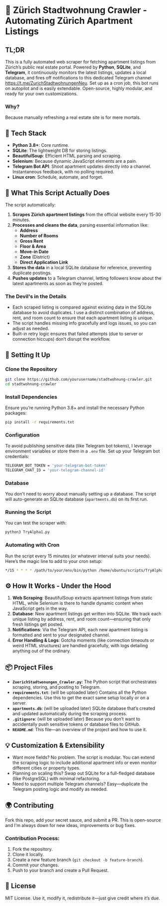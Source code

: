 # 🏢 Zürich Stadtwohnung Crawler - Automating Zürich Apartment Listings

## TL;DR
This is a fully automated web scraper for fetching apartment listings from Zürich’s public real estate portal. Powered by **Python**, **SQLite**, and **Telegram**, it continuously monitors the latest listings, updates a local database, and fires off notifications to this dedicated Telegram channel https://t.me/ZurichStadtwohnungenNeu. Set up as a cron job, this bot runs on autopilot and is easily extendable. Open-source, highly modular, and ready for your own customizations.

### Why?
Because manually refreshing a real estate site is for mere mortals.

## 🔧 Tech Stack
- **Python 3.8+**: Core runtime.
- **SQLite**: The lightweight DB for storing listings.
- **BeautifulSoup**: Efficient HTML parsing and scraping.
- **Selenium**: Because dynamic JavaScript elements are a pain.
- **Telegram Bot API**: Shoot apartment updates directly into a channel. Instantaneous feedback, with no polling required.
- **Linux cron**: Schedule, automate, and forget.

## 🧠 What This Script Actually Does
The script automatically:
1. **Scrapes Zürich apartment listings** from the official website every 15-30 minutes.
2. **Processes and cleans the data**, parsing essential information like:
    - **Address**
    - **Number of Rooms**
    - **Gross Rent**
    - **Floor & Area**
    - **Move-in Date**
    - **Zone** (District)
    - **Direct Application Link**
3. **Stores the data** in a local SQLite database for reference, preventing duplicate postings.
4. **Pushes updates** to a Telegram channel, letting followers know about the latest apartments as soon as they’re posted.

### The Devil's in the Details
- Each scraped listing is compared against existing data in the SQLite database to avoid duplicates. I use a distinct combination of address, rent, and room count to ensure that each apartment listing is unique.
- The script handles missing info gracefully and logs issues, so you can adjust as needed.
- Built-in retry logic ensures that failed attempts (due to server or connection hiccups) don’t disrupt the workflow.

## 🚀 Setting It Up
### Clone the Repository
```bash
git clone https://github.com/yourusername/stadtwohnung-crawler.git
cd stadtwohnung-crawler
```

### Install Dependencies
Ensure you’re running Python 3.8+ and install the necessary Python packages:
```bash
pip install -r requirements.txt
```

### Configuration
To avoid publishing sensitive data (like Telegram bot tokens), I leverage environment variables or store them in a `.env` file. Set up your Telegram bot credentials:
```bash
TELEGRAM_BOT_TOKEN = 'your-telegram-bot-token'
TELEGRAM_CHAT_ID = 'your-telegram-channel-id'
```

### Database
You don't need to worry about manually setting up a database. The script will auto-generate an SQLite database (`apartments.db`) on its first run.

### Running the Script
You can test the scraper with:
```bash
python3 TryAlpha1.py
```

### Automating with Cron
Run the script every 15 minutes (or whatever interval suits your needs). Here’s the magic line to add to your cron setup:
```bash
*/15 * * * * /path/to/your/env/bin/python /home/ubuntu/scripts/TryAlpha1.py
```

## ⚙️ How It Works - Under the Hood
1. **Web Scraping**: BeautifulSoup extracts apartment listings from static HTML, while Selenium is there to handle dynamic content when JavaScript gets in the way.
2. **Database**: New apartment listings get written into SQLite. We track each unique listing by address, rent, and room count—ensuring that only fresh listings get posted.
3. **Notifications**: Via the Telegram API, each new apartment listing is formatted and sent to your designated channel.
4. **Error Handling & Logs**: Gotcha moments (like connection timeouts or weird HTML structures) are handled gracefully, with logs detailing anything out of the ordinary.

## 📦 Project Files
- **`ZuerichStadtwonungen_Crawler.py`**: The Python script that orchestrates scraping, storing, and posting to Telegram.
- **`requirements.txt`**: (will be uploaded later) Contains all the Python dependencies. Use this to get the exact same setup locally or on a server.
- **`apartments.db`**: (will be uploaded later) SQLite database that’s created and updated automatically during the scraping process.
- **`.gitignore`**: (will be uploaded later) Because you don’t want to accidentally push sensitive tokens or database files to GitHub.
- **`README.md`**: This file—an overview of the project and how to use it.

## 💡 Customization & Extensibility
- Want more fields? No problem. The script is modular. You can extend the scraping logic to include additional apartment info or even monitor different cities or property types.
- Planning on scaling this? Swap out SQLite for a full-fledged database (like PostgreSQL) with minimal refactoring.
- Need to support multiple Telegram channels? Easy—duplicate the Telegram posting logic and modify as needed.

## 🌍 Contributing
Fork this repo, add your secret sauce, and submit a PR. This is open-source and I'm always down for new ideas, improvements or bug fixes.

### Contribution Process:
1. Fork the repository.
2. Clone it locally.
3. Create a new feature branch (`git checkout -b feature-branch`).
4. Commit your changes.
5. Push to your branch and create a Pull Request.

## 📝 License
MIT License. Use it, modify it, redistribute it—just give credit where it’s due.
